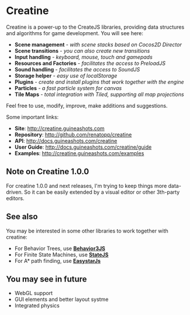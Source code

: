 # Creatine

Creatine is a power-up to the CreateJS libraries, providing data structures and algorithms for game development. You will see here:

- **Scene management** - *with scene stacks based on Cocos2D Director*
- **Scene transitions** - *you can also create new transitions*
- **Input handling** - *keyboard, mouse, touch and gamepads*
- **Resources and Factories** - *facilitates the access to PreloadJS*
- **Sound handling** - *facilitates the access to SoundJS*
- **Storage helper** - *easy use of localStorage*
- **Plugins** - *create and install plugins that work together with the engine*
- **Particles** - *a fast particle system for canvas*
- **Tile Maps** - *total integration with Tiled, supporting all map projections*

Feel free to use, modify, improve, make additions and suggestions.

Some important links:

- **Site**: http://creatine.guineashots.com
- **Repository**: http://github.com/renatopp/creatine
- **API**: http://docs.guineashots.com/creatine
- **User Guide**: http://docs.guineashots.com/creatine/guide
- **Examples**: http://creatine.guineashots.com/examples


## Note on Creatine 1.0.0

For creatine 1.0.0 and next releases, I'm trying to keep things more data-driven. So it can be easily extended by a visual editor or other 3th-party editors.


## See also

You may be interested in some other libraries to work together with creatine:

- For Behavior Trees, use [**Behavior3JS**](http://behavior3js.guineashots.com)
- For Finite State Machines, use [**StateJS**](http://statejs.guineashots.com)
- For A* path finding, use [**EasystarJs**](http://easystarjs.com/)


## You may see in future

- WebGL support
- GUI elements and better layout systme
- Integrated physics